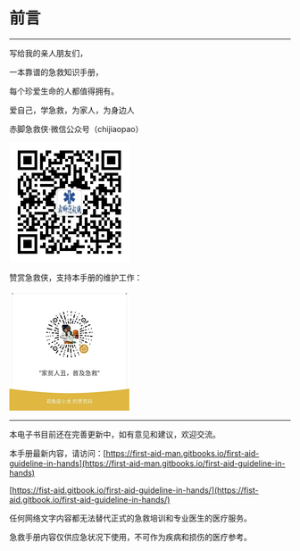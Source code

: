 # 前言

---

写给我的亲人朋友们，

一本靠谱的急救知识手册，

每个珍爱生命的人都值得拥有。

爱自己，学急救，为家人，为身边人

赤脚急救侠·微信公众号（chijiaopao）

![](/assets/qrcode_chijiaopao.jpg)

赞赏急救侠，支持本手册的维护工作：

![](/assets/dashang_20171216221207.jpg)

---

本电子书目前还在完善更新中，如有意见和建议，欢迎交流。

本手册最新内容，请访问：[https://first-aid-man.gitbooks.io/first-aid-guideline-in-hands](https://first-aid-man.gitbooks.io/first-aid-guideline-in-hands)

[https://fist-aid.gitbook.io/first-aid-guideline-in-hands/](https://fist-aid.gitbook.io/first-aid-guideline-in-hands/)

任何网络文字内容都无法替代正式的急救培训和专业医生的医疗服务。

急救手册内容仅供应急状况下使用，不可作为疾病和损伤的医疗参考。

